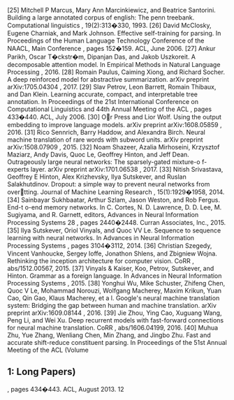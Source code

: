 [25] Mitchell P Marcus, Mary Ann Marcinkiewicz, and Beatrice Santorini. Building a large annotated corpus of english: The penn treebank. Computational linguistics , 19(2):313�330, 1993. [26] David McClosky, Eugene Charniak, and Mark Johnson. Effective self-training for parsing. In Proceedings of the Human Language Technology Conference of the NAACL, Main Conference , pages 152�159. ACL, June 2006. [27] Ankur Parikh, Oscar T�ckstr�m, Dipanjan Das, and Jakob Uszkoreit. A decomposable attention model. In Empirical Methods in Natural Language Processing , 2016. [28] Romain Paulus, Caiming Xiong, and Richard Socher. A deep reinforced model for abstractive summarization. arXiv preprint arXiv:1705.04304 , 2017. [29] Slav Petrov, Leon Barrett, Romain Thibaux, and Dan Klein. Learning accurate, compact, and interpretable tree annotation. In Proceedings of the 21st International Conference on Computational Linguistics and 44th Annual Meeting of the ACL , pages 433�440. ACL, July 2006. [30] Or Press and Lior Wolf. Using the output embedding to improve language models. arXiv preprint arXiv:1608.05859 , 2016. [31] Rico Sennrich, Barry Haddow, and Alexandra Birch. Neural machine translation of rare words with subword units. arXiv preprint arXiv:1508.07909 , 2015. [32] Noam Shazeer, Azalia Mirhoseini, Krzysztof Maziarz, Andy Davis, Quoc Le, Geoffrey Hinton, and Jeff Dean. Outrageously large neural networks: The sparsely-gated mixture-o f-experts layer. arXiv preprint arXiv:1701.06538 , 2017. [33] Nitish Srivastava, Geoffrey E Hinton, Alex Krizhevsky, Ilya Sutskever, and Ruslan Salakhutdinov. Dropout: a simple way to prevent neural networks from overtting. Journal of Machine Learning Research , 15(1):1929�1958, 2014. [34] Sainbayar Sukhbaatar, Arthur Szlam, Jason Weston, and Rob Fergus. End-t o-end memory networks. In C. Cortes, N. D. Lawrence, D. D. Lee, M. Sugiyama, and R. Garnett, editors, Advances in Neural Information Processing Systems 28 , pages 2440�2448. Curran Associates, Inc., 2015. [35] Ilya Sutskever, Oriol Vinyals, and Quoc VV Le. Sequence to sequence learning with neural networks. In Advances in Neural Information Processing Systems , pages 3104�3112, 2014. [36] Christian Szegedy, Vincent Vanhoucke, Sergey Ioffe, Jonathon Shlens, and Zbigniew Wojna. Rethinking the inception architecture for computer vision. CoRR , abs/1512.00567, 2015. [37] Vinyals & Kaiser, Koo, Petrov, Sutskever, and Hinton. Grammar as a foreign language. In Advances in Neural Information Processing Systems , 2015. [38] Yonghui Wu, Mike Schuster, Zhifeng Chen, Quoc V Le, Mohammad Norouzi, Wolfgang Macherey, Maxim Krikun, Yuan Cao, Qin Gao, Klaus Macherey, et a l. Google's neural machine translation system: Bridging the gap between human and machine translation. arXiv preprint arXiv:1609.08144 , 2016. [39] Jie Zhou, Ying Cao, Xuguang Wang, Peng Li, and Wei Xu. Deep recurrent models with fast-forward connections for neural machine translation. CoRR , abs/1606.04199, 2016. [40] Muhua Zhu, Yue Zhang, Wenliang Chen, Min Zhang, and Jingbo Zhu. Fast and accurate shift-reduce constituent parsing. In Proceedings of the 51st Annual Meeting of the ACL (Volume


## 1: Long Papers)

, pages 434�443. ACL, August 2013. 12